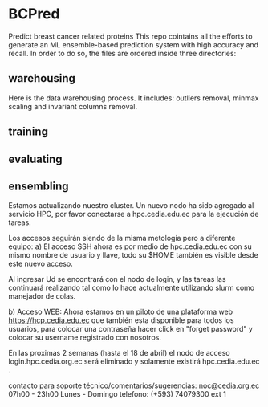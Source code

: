 # BCPred

Predict breast cancer related proteins
This repo cointains all the efforts to generate an ML ensemble-based prediction system with high accuracy and recall. In order to do so, the files are ordered inside three directories: 

## warehousing
Here is the data warehousing process. It includes: outliers removal, minmax scaling and invariant columns removal. 
## training
## evaluating
## ensembling

Estamos actualizando nuestro cluster.
Un nuevo nodo ha sido agregado al servicio HPC, por favor conectarse a hpc.cedia.edu.ec para la ejecución de tareas.

Los accesos seguirán siendo de la misma metología pero a diferente equipo:
a) El acceso SSH ahora es por medio de hpc.cedia.edu.ec con su mismo nombre de usuario y llave, todo su $HOME también es visible desde este nuevo acceso.

Al ingresar Ud se encontrará con el nodo de login, y las tareas las continuará realizando tal como lo hace actualmente utilizando slurm como manejador de colas.

b) Acceso WEB: Ahora estamos en un piloto de una plataforma web https://hcp.cedia.edu.ec que también esta disponible para todos los usuarios, para colocar una contraseña hacer click en "forget password" y colocar su username registrado con nosotros.

En las proximas 2 semanas (hasta el 18 de abril) el nodo de acceso login.hpc.cedia.org.ec será eliminado y solamente existirá hpc.cedia.edu.ec .

contacto para soporte técnico/comentarios/sugerencias: noc@cedia.org.ec 07h00 - 23h00 Lunes - Domingo
telefono: (+593) 74079300 ext 1

